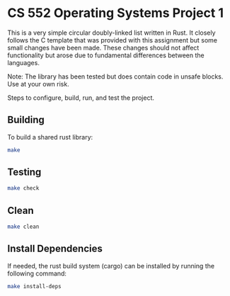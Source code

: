 # CS 552 Operating Systems Project 1

This is a very simple circular doubly-linked list written in Rust.
It closely follows the C template that was provided with this assignment but some small changes have been made.
These changes should not affect functionality but arose due to fundamental differences between the languages.

Note: The library has been tested but does contain code in unsafe blocks. Use at your own risk.

Steps to configure, build, run, and test the project.

## Building
To build a shared rust library:
```bash
make
```

## Testing

```bash
make check
```

## Clean

```bash
make clean
```

## Install Dependencies

If needed, the rust build system (cargo) can be installed by running the following command:

```bash
make install-deps
```
